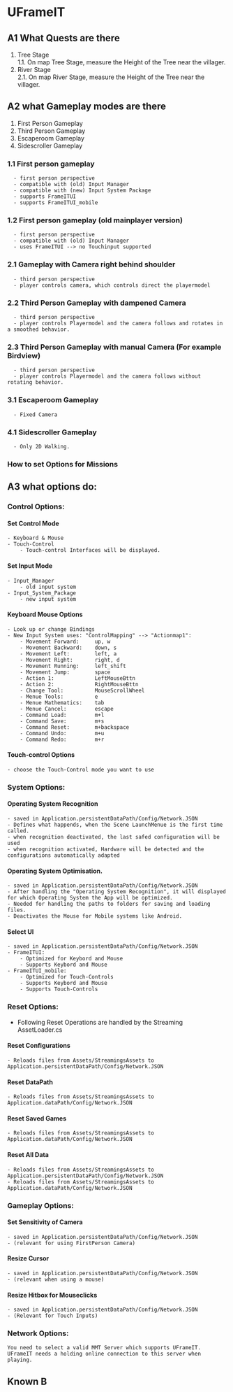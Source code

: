 # UFrameIT  



## A1 What Quests are there  

1. Tree Stage  
1.1. On map Tree Stage, measure the Height of the Tree near the villager.  
2. River Stage  
2.1. On map River Stage, measure the Height of the Tree near the villager.


## A2 what Gameplay modes are there
1. First Person Gameplay
2. Third Person Gameplay
3. Escaperoom Gameplay
4. Sidescroller Gameplay


### 1.1 First person gameplay
      - first person perspective 
      - compatible with (old) Input Manager
      - compatible with (new) Input System Package
      - supports FrameITUI
      - supports FrameITUI_mobile

 
### 1.2 First person gameplay (old mainplayer version)
      - first person perspective  
      - compatible with (old) Input Manager
      - uses FrameITUI --> no Touchinput supported

 
### 2.1 Gameplay with Camera right behind shoulder
      - third person perspective 
      - player controls camera, which controls direct the playermodel

### 2.2 Third Person Gameplay with dampened Camera
      - third person perspective 
      - player controls Playermodel and the camera follows and rotates in a smoothed behavior.

### 2.3 Third Person Gameplay with manual Camera (For example Birdview)
      - third person perspective 
      - player controls Playermodel and the camera follows without rotating behavior. 

### 3.1 Escaperoom Gameplay
      - Fixed Camera


### 4.1 Sidescroller Gameplay
      - Only 2D Walking.


### How to set Options for Missions


## A3 what options do:

### Control Options:

#### Set Control Mode
	- Keyboard & Mouse
	- Touch-Control
		- Touch-control Interfaces will be displayed.

#### Set Input Mode
	- Input_Manager
		- old input system
	- Input_System_Package
		- new input system

#### Keyboard Mouse Options
	- Look up or change Bindings
	- New Input System uses: "ControlMapping" --> "Actionmap1":
    	- Movement Forward: 	up, w
    	- Movement Backward: 	down, s
    	- Movement Left: 		left, a
    	- Movement Right: 		right, d
    	- Movement Running: 	left_shift
    	- Movement Jump: 		space
    	- Action 1: 			LeftMouseBttn
    	- Action 2: 			RightMouseBttn
    	- Change Tool: 			MouseScrollWheel
      	- Menue Tools: 			e
    	- Menue Mathematics: 	tab
    	- Menue Cancel: 		escape
    	- Command Load: 		m+l
     	- Command Save:			m+s
    	- Command Reset: 		m+backspace
    	- Command Undo: 		m+u
    	- Command Redo: 		m+r 
  


#### Touch-control Options
	- choose the Touch-Control mode you want to use


### System Options:
	
#### Operating System Recognition
	- saved in Application.persistentDataPath/Config/Network.JSON 
    - Defines what happends, when the Scene LaunchMenue is the first time called.
	- when recognition deactivated, the last safed configuration will be used
	- when recognition activated, Hardware will be detected and the configurations automatically adapted
	
#### Operating System Optimisation.
	- saved in Application.persistentDataPath/Config/Network.JSON 
    - After handling the "Operating System Recognition", it will displayed for which Operating System the App will be optimized.
	- Needed for handling the paths to folders for saving and loading files.
	- Deactivates the Mouse for Mobile systems like Android.

#### Select UI
	- saved in Application.persistentDataPath/Config/Network.JSON 
    - FrameITUI: 
		- Optimized for Keybord and Mouse
		- Supports Keybord and Mouse
	- FrameITUI_mobile:
		- Optimized for Touch-Controls 	
		- Supports Keybord and Mouse
		- Supports Touch-Controls

### Reset Options:
- Following Reset Operations are handled by the Streaming AssetLoader.cs

#### Reset Configurations
	- Reloads files from Assets/StreamingsAssets to Application.persistentDataPath/Config/Network.JSON 
#### Reset DataPath
	- Reloads files from Assets/StreamingsAssets to Application.dataPath/Config/Network.JSON 
#### Reset Saved Games
	- Reloads files from Assets/StreamingsAssets to Application.dataPath/Config/Network.JSON 

#### Reset All Data
	- Reloads files from Assets/StreamingsAssets to Application.persistentDataPath/Config/Network.JSON 
	- Reloads files from Assets/StreamingsAssets to Application.dataPath/Config/Network.JSON 

### Gameplay Options:

#### Set Sensitivity of Camera
    - saved in Application.persistentDataPath/Config/Network.JSON 
	- (relevant for using FirstPerson Camera)
  

#### Resize Cursor 
    - saved in Application.persistentDataPath/Config/Network.JSON 
	- (relevant when using a mouse)
	
#### Resize Hitbox for Mouseclicks 
 	- saved in Application.persistentDataPath/Config/Network.JSON 
 	- (Relevant for Touch Inputs)

### Network Options:
	You need to select a valid MMT Server which supports UFrameIT.
	UFrameIT needs a holding online connection to this server when playing.

## Known B

